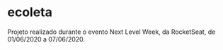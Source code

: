 # ecoleta
Projeto realizado durante o evento Next Level Week, da RocketSeat, de 01/06/2020 a 07/06/2020.
